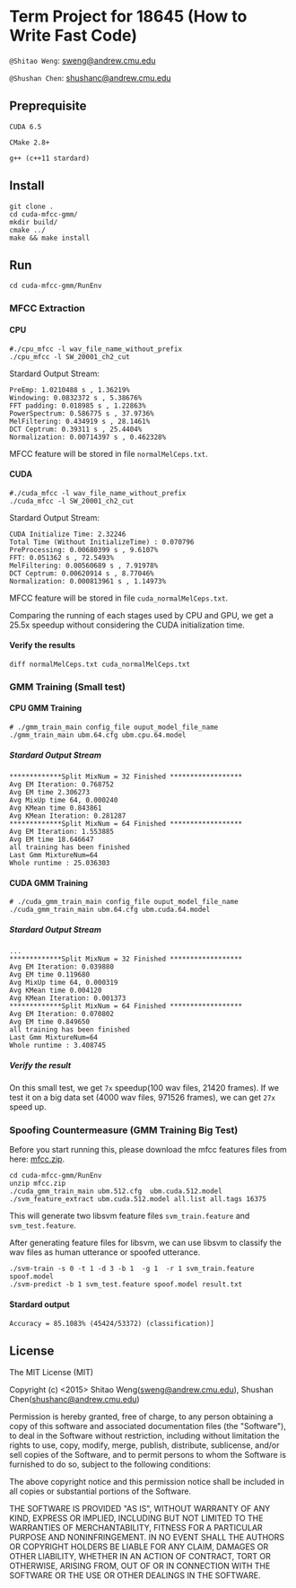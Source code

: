 # Term Project for 18645 (How to Write Fast Code)

`@Shitao Weng`: sweng@andrew.cmu.edu

`@Shushan Chen`: shushanc@andrew.cmu.edu

## Preprequisite 

`CUDA 6.5`

`CMake 2.8+`

`g++ (c++11 stardard)`

## Install 
    
    git clone .
    cd cuda-mfcc-gmm/
    mkdir build/
    cmake ../
    make && make install
    
## Run

    cd cuda-mfcc-gmm/RunEnv
    
### MFCC Extraction

#### CPU 

    #./cpu_mfcc -l wav_file_name_without_prefix
    ./cpu_mfcc -l SW_20001_ch2_cut
    
Stardard Output Stream:

    PreEmp: 1.0210488 s , 1.36219%
    Windowing: 0.0832372 s , 5.38676%
    FFT padding: 0.018985 s , 1.22863%
    PowerSpectrum: 0.586775 s , 37.9736%
    MelFiltering: 0.434919 s , 28.1461%
    DCT Ceptrum: 0.39311 s , 25.4404%
    Normalization: 0.00714397 s , 0.462328%
    
MFCC feature will be stored in file `normalMelCeps.txt`.
    
#### CUDA 

    #./cuda_mfcc -l wav_file_name_without_prefix
    ./cuda_mfcc -l SW_20001_ch2_cut
    
Stardard Output Stream:
    
    CUDA Initialize Time: 2.32246
    Total Time (Without InitializeTime) : 0.070796
    PreProcessing: 0.00680399 s , 9.6107%
    FFT: 0.051362 s , 72.5493%
    MelFiltering: 0.00560689 s , 7.91978%
    DCT Ceptrum: 0.00620914 s , 8.77046%
    Normalization: 0.000813961 s , 1.14973%
    
MFCC feature will be stored in file `cuda_normalMelCeps.txt`.

Comparing the running of each stages used by CPU and GPU, we get a 25.5x speedup without considering the CUDA initialization time. 

#### Verify the results

    diff normalMelCeps.txt cuda_normalMelCeps.txt

### GMM Training (Small test)
        
#### CPU GMM Training

    # ./gmm_train_main config_file ouput_model_file_name
    ./gmm_train_main ubm.64.cfg ubm.cpu.64.model
    
##### Stardard Output Stream

    *************Split MixNum = 32 Finished ******************
    Avg EM Iteration: 0.768752
    Avg EM time 2.306273
    Avg MixUp time 64, 0.000240
    Avg KMean time 0.843861
    Avg KMean Iteration: 0.281287
    *************Split MixNum = 64 Finished ******************
    Avg EM Iteration: 1.553885
    Avg EM time 18.646647
    all training has been finished
    Last Gmm MixtureNum=64
    Whole runtime : 25.036303
#### CUDA GMM Training

    # ./cuda_gmm_train_main config_file ouput_model_file_name
    ./cuda_gmm_train_main ubm.64.cfg ubm.cuda.64.model
    
##### Stardard Output Stream

    ...
    *************Split MixNum = 32 Finished ******************
    Avg EM Iteration: 0.039880
    Avg EM time 0.119680
    Avg MixUp time 64, 0.000319
    Avg KMean time 0.004120
    Avg KMean Iteration: 0.001373
    *************Split MixNum = 64 Finished ******************
    Avg EM Iteration: 0.070802
    Avg EM time 0.849650
    all training has been finished
    Last Gmm MixtureNum=64
    Whole runtime : 3.408745
    
##### Verify the result

On this small test, we get `7x` speedup(100 wav files, 21420 frames). If we test it on a big data set (4000 wav files, 971526 frames), we can get `27x` speed up.

### Spoofing Countermeasure (GMM Training Big Test)

Before you start running this, please download the mfcc features files from here: [mfcc.zip](http://pan.baidu.com/s/1uF6LS).

    cd cuda-mfcc-gmm/RunEnv
    unzip mfcc.zip
    ./cuda_gmm_train_main ubm.512.cfg  ubm.cuda.512.model
    ./svm_feature_extract ubm.cuda.512.model all.list all.tags 16375
    
This will generate two libsvm feature files `svm_train.feature` and `svm_test.feature`.

After generating feature files for libsvm, we can use libsvm to classify the wav files as human utterance or spoofed utterance.

    ./svm-train -s 0 -t 1 -d 3 -b 1  -g 1  -r 1 svm_train.feature spoof.model
    ./svm-predict -b 1 svm_test.feature spoof.model result.txt
    
#### Stardard output

    Accuracy = 85.1083% (45424/53372) (classification)]
    
## License

The MIT License (MIT)

Copyright (c) <2015> Shitao Weng(sweng@andrew.cmu.edu), Shushan Chen(shushanc@andrew.cmu.edu)

Permission is hereby granted, free of charge, to any person obtaining a copy of this software and associated documentation files (the "Software"), to deal in the Software without restriction, including without limitation the rights to use, copy, modify, merge, publish, distribute, sublicense, and/or sell copies of the Software, and to permit persons to whom the Software is furnished to do so, subject to the following conditions:

The above copyright notice and this permission notice shall be included in all copies or substantial portions of the Software.

THE SOFTWARE IS PROVIDED "AS IS", WITHOUT WARRANTY OF ANY KIND, EXPRESS OR IMPLIED, INCLUDING BUT NOT LIMITED TO THE WARRANTIES OF MERCHANTABILITY, FITNESS FOR A PARTICULAR PURPOSE AND NONINFRINGEMENT. IN NO EVENT SHALL THE AUTHORS OR COPYRIGHT HOLDERS BE LIABLE FOR ANY CLAIM, DAMAGES OR OTHER LIABILITY, WHETHER IN AN ACTION OF CONTRACT, TORT OR OTHERWISE, ARISING FROM, OUT OF OR IN CONNECTION WITH THE SOFTWARE OR THE USE OR OTHER DEALINGS IN THE SOFTWARE.

